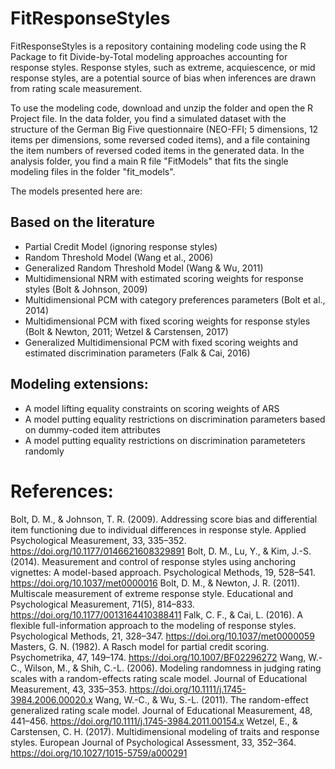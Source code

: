 # FitResponseStyles

FitResponseStyles is a repository containing modeling code using the R Package to fit Divide-by-Total modeling approaches accounting for response styles.
Response styles, such as extreme, acquiescence, or mid response styles, are a potential source of bias when inferences are drawn from rating scale measurement. 

To use the modeling code, download and unzip the folder and open the R Project file. 
In the data folder, you find a simulated dataset with the structure of the German Big Five questionnaire (NEO-FFI; 5 dimensions, 12 items per dimensions, some reversed coded items),
and a file containing the item numbers of reversed coded items in the generated data. 
In the analysis folder, you find a main R file "FitModels" that fits the single modeling files in the folder "fit_models". 

The models presented here are:

## Based on the literature
- Partial Credit Model (ignoring response styles)
- Random Threshold Model (Wang et al., 2006)
- Generalized Random Threshold Model (Wang & Wu, 2011)
- Multidimensional NRM with estimated scoring weights for response styles (Bolt & Johnson, 2009)
- Multidimensional PCM with category preferences parameters (Bolt et al., 2014)
- Multidimensional PCM with fixed scoring weights for response styles (Bolt & Newton, 2011; Wetzel & Carstensen, 2017)
- Generalized Multidimensional PCM with fixed scoring weights and estimated discrimination parameters (Falk & Cai, 2016)

## Modeling extensions:
- A model lifting equality constraints on scoring weights of ARS
- A model putting equality restrictions on discrimination parameters based on dummy-coded item attributes
- A model putting equality restrictions on discrimination parameteters randomly


# References:
Bolt, D. M., & Johnson, T. R. (2009). Addressing score bias and differential item functioning due to individual differences in response style. Applied Psychological Measurement, 33, 335–352. https://doi.org/10.1177/0146621608329891
Bolt, D. M., Lu, Y., & Kim, J.-S. (2014). Measurement and control of response styles using anchoring vignettes: A model-based approach. Psychological Methods, 19, 528–541. https://doi.org/10.1037/met0000016
Bolt, D. M., & Newton, J. R. (2011). Multiscale measurement of extreme response style. Educational and Psychological Measurement, 71(5), 814–833. https://doi.org/10.1177/0013164410388411
Falk, C. F., & Cai, L. (2016). A flexible full-information approach to the modeling of response styles. Psychological Methods, 21, 328–347. https://doi.org/10.1037/met0000059
Masters, G. N. (1982). A Rasch model for partial credit scoring. Psychometrika, 47, 149–174. https://doi.org/10.1007/BF02296272
Wang, W.-C., Wilson, M., & Shih, C.-L. (2006). Modeling randomness in judging rating scales with a random-effects rating scale model. Journal of Educational Measurement, 43, 335–353. https://doi.org/10.1111/j.1745-3984.2006.00020.x
Wang, W.-C., & Wu, S.-L. (2011). The random-effect generalized rating scale model. Journal of Educational Measurement, 48, 441–456. https://doi.org/10.1111/j.1745-3984.2011.00154.x
Wetzel, E., & Carstensen, C. H. (2017). Multidimensional modeling of traits and response styles. European Journal of Psychological Assessment, 33, 352–364. https://doi.org/10.1027/1015-5759/a000291
